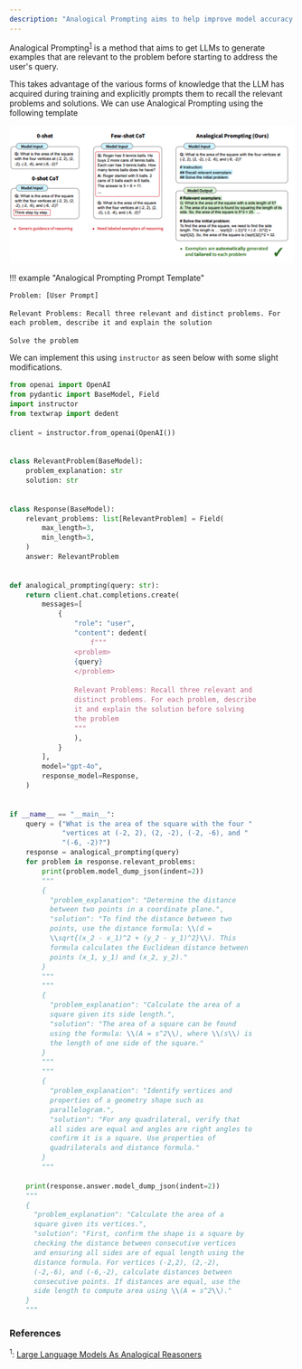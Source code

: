 ```yaml
---
description: "Analogical Prompting aims to help improve model accuracy by getting a model to generate relevant exemplars before solving the problem"
---
```


Analogical Prompting<sup><a href="https://arxiv.org/pdf/2310.01714">1</a></sup> is a method that aims to get LLMs to generate examples that are relevant to the problem before starting to address the user's query.

This takes advantage of the various forms of knowledge that the LLM has acquired during training and explicitly prompts them to recall the relevant problems and solutions. We can use Analogical Prompting using the following template

![](../../../img/analogical_prompting.png)

!!! example "Analogical Prompting Prompt Template"

    Problem: [User Prompt]

    Relevant Problems: Recall three relevant and distinct problems. For each problem, describe it and explain the solution

    Solve the problem

We can implement this using `instructor` as seen below with some slight modifications.

```python hl_lines="33-36"
from openai import OpenAI
from pydantic import BaseModel, Field
import instructor
from textwrap import dedent

client = instructor.from_openai(OpenAI())


class RelevantProblem(BaseModel):
    problem_explanation: str
    solution: str


class Response(BaseModel):
    relevant_problems: list[RelevantProblem] = Field(
        max_length=3,
        min_length=3,
    )
    answer: RelevantProblem


def analogical_prompting(query: str):
    return client.chat.completions.create(
        messages=[
            {
                "role": "user",
                "content": dedent(
                    f"""
                <problem>
                {query}
                </problem>

                Relevant Problems: Recall three relevant and
                distinct problems. For each problem, describe
                it and explain the solution before solving
                the problem
                """
                ),
            }
        ],
        model="gpt-4o",
        response_model=Response,
    )


if __name__ == "__main__":
    query = ("What is the area of the square with the four "
             "vertices at (-2, 2), (2, -2), (-2, -6), and "
             "(-6, -2)?")
    response = analogical_prompting(query)
    for problem in response.relevant_problems:
        print(problem.model_dump_json(indent=2))
        """
        {
          "problem_explanation": "Determine the distance
          between two points in a coordinate plane.",
          "solution": "To find the distance between two
          points, use the distance formula: \\(d =
          \\sqrt{(x_2 - x_1)^2 + (y_2 - y_1)^2}\\). This
          formula calculates the Euclidean distance between
          points (x_1, y_1) and (x_2, y_2)."
        }
        """
        """
        {
          "problem_explanation": "Calculate the area of a
          square given its side length.",
          "solution": "The area of a square can be found
          using the formula: \\(A = s^2\\), where \\(s\\) is
          the length of one side of the square."
        }
        """
        """
        {
          "problem_explanation": "Identify vertices and
          properties of a geometry shape such as
          parallelogram.",
          "solution": "For any quadrilateral, verify that
          all sides are equal and angles are right angles to
          confirm it is a square. Use properties of
          quadrilaterals and distance formula."
        }
        """

    print(response.answer.model_dump_json(indent=2))
    """
    {
      "problem_explanation": "Calculate the area of a
      square given its vertices.",
      "solution": "First, confirm the shape is a square by
      checking the distance between consecutive vertices
      and ensuring all sides are of equal length using the
      distance formula. For vertices (-2,2), (2,-2),
      (-2,-6), and (-6,-2), calculate distances between
      consecutive points. If distances are equal, use the
      side length to compute area using \\(A = s^2\\)."
    }
    """
```

### References

<sup id="ref-1">1</sup>: [Large Language Models As Analogical Reasoners](https://arxiv.org/pdf/2310.01714)
